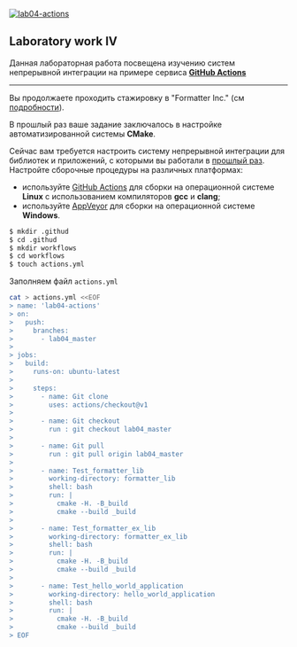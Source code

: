 [![lab04-actions](https://github.com/User-XXI/TIMP_Labs/actions/workflows/actions.yml/badge.svg?branch=lab04_master)](https://github.com/User-XXI/TIMP_Labs/actions/workflows/actions.yml)

## Laboratory work IV

Данная лабораторная работа посвещена изучению систем непрерывной интеграции на примере сервиса **[GitHub Actions](https://github.com/features/actions)**

___

Вы продолжаете проходить стажировку в "Formatter Inc." (см [подробности](https://github.com/tp-labs/lab03#Homework)).

В прошлый раз ваше задание заключалось в настройке автоматизированной системы **CMake**.

Сейчас вам требуется настроить систему непрерывной интеграции для библиотек и приложений, с которыми вы работали в [прошлый раз](https://github.com/tp-labs/lab03#Homework). Настройте сборочные процедуры на различных платформах:
* используйте [GitHub Actions](https://github.com/features/actions) для сборки на операционной системе **Linux** с использованием компиляторов **gcc** и **clang**;
* используйте [AppVeyor](https://www.appveyor.com/) для сборки на операционной системе **Windows**.

```bash
$ mkdir .githud
$ cd .githud
$ mkdir workflows
$ cd workflows
$ touch actions.yml
```
Заполняем файл `actions.yml`

```bash
cat > actions.yml <<EOF
> name: 'lab04-actions'
> on:
>   push:
>     branches:
>       - lab04_master
>      
> jobs:
>   build:
>     runs-on: ubuntu-latest
>   
>     steps:      
>       - name: Git clone
>         uses: actions/checkout@v1 
>         
>       - name: Git checkout
>         run : git checkout lab04_master
>         
>       - name: Git pull
>         run : git pull origin lab04_master
>     
>       - name: Test_formatter_lib
>         working-directory: formatter_lib
>         shell: bash
>         run: |
>           cmake -H. -B_build
>           cmake --build _build
>          
>       - name: Test_formatter_ex_lib
>         working-directory: formatter_ex_lib
>         shell: bash
>         run: |
>           cmake -H. -B_build
>           cmake --build _build
>          
>       - name: Test_hello_world_application
>         working-directory: hello_world_application
>         shell: bash
>         run: |
>           cmake -H. -B_build
>           cmake --build _build
> EOF
```
